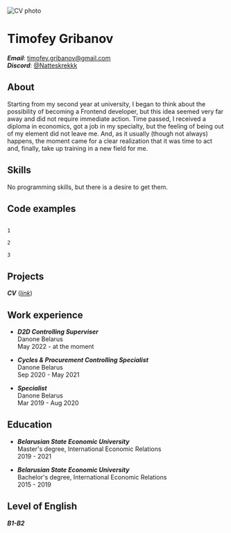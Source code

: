 ![CV photo](https://media-exp1.licdn.com/dms/image/C4D03AQHb2lw7L3oIpw/profile-displayphoto-shrink_800_800/0/1606836941226?e=1675296000&v=beta&t=E9qTUQYkUiy0nnliODwMNe-a9gYWej7O2eX7us4HGA4)

# Timofey Gribanov
***Email***: <timofey.gribanov@gmail.com>  
***Discord***: [@Natteskrekkk](https://discord.com/channels/@natteskrekkk)

## **About**
Starting from my second year at university, I began to think about the possibility of becoming a Frontend developer, but this idea seemed very far away and did not require immediate action. Time passed, I received a diploma in economics, got a job in my specialty, but the feeling of being out of my element did not leave me. And, as it usually (though not always) happens, the moment came for a clear realization that it was time to act and, finally, take up training in a new field for me.

## **Skills**
No programming skills, but there is a desire to get them.

## **Code examples**
```

1

2

3

```

## **Projects**
***CV*** (*[link](https://natteskrekkk.github.io/rsschool-cv/cv)*)

## **Work experience**
*  ***D2D Controlling Superviser***  
Danone Belarus  
May 2022 - at the moment

*  ***Cycles & Procurement Controlling Specialist***  
Danone Belarus  
Sep 2020 - May 2021

*  ***Specialist***  
Danone Belarus  
Mar 2019 - Aug 2020

## **Education**
*  ***Belarusian State Economic University***  
Master's degree, International Economic Relations  
2019 - 2021

 *  ***Belarusian State Economic University***  
Bachelor's degree, International Economic Relations  
2015 - 2019

## **Level of English**
***B1-B2***